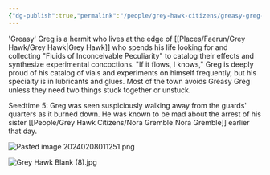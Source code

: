 ```yaml
---
{"dg-publish":true,"permalink":"/people/grey-hawk-citizens/greasy-greg-gremble/","tags":["Character","Ally","Faerun","GreyHawk"]}
---
```


'Greasy' Greg is a hermit who lives at the edge of [[Places/Faerun/Grey Hawk/Grey Hawk\|Grey Hawk]] who spends his life looking for and collecting "Fluids of Inconceivable Peculiarity" to catalog their effects and synthesize experimental concoctions. "If it flows, I knows," Greg is deeply proud of his catalog of vials and experiments on himself frequently, but his specialty is in lubricants and glues. Most of the town avoids Greasy Greg unless they need two things stuck together or unstuck.  

Seedtime 5: Greg was seen suspiciously walking away from the guards' quarters as it burned down.  He was known to be mad about the arrest of his sister [[People/Grey Hawk Citizens/Nora Gremble\|Nora Gremble]] earlier that day.  

![Pasted image 20240208011251.png](/img/user/Z_Attachments/Pasted%20image%2020240208011251.png)

![Grey Hawk Blank (8).jpg](/img/user/Z_Attachments/Grey%20Hawk%20Blank%20(8).jpg)